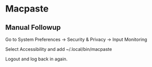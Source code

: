 # Macpaste

## Manual Followup

Go to System Preferences -> Security & Privacy -> Input Monitoring

Select Accessibility and add ~/.local/bin/macpaste

Logout and log back in again.
